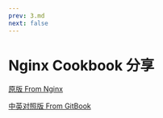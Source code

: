 ```yaml
---
prev: 3.md
next: false
---
```

# Nginx Cookbook 分享

[原版 From Nginx](https://www.nginx.com/resources/library/complete-nginx-cookbook/)

[中英对照版 From GitBook](https://huliuqing.gitbooks.io/complete-nginx-cookbook-zh/content/)
